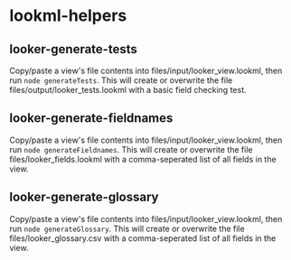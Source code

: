 # lookml-helpers

## looker-generate-tests
Copy/paste a view's file contents into files/input/looker_view.lookml, then run ```node generateTests```. This will create or overwrite the file files/output/looker_tests.lookml with a basic field checking test.

## looker-generate-fieldnames
Copy/paste a view's file contents into files/input/looker_view.lookml, then run ```node generateFieldnames```. This will create or overwrite the file files/looker_fields.lookml with a comma-seperated list of all fields in the view.

## looker-generate-glossary
Copy/paste a view's file contents into files/input/looker_view.lookml, then run ```node generateGlossary```. This will create or overwrite the file files/looker_glossary.csv with a comma-seperated list of all fields in the view.